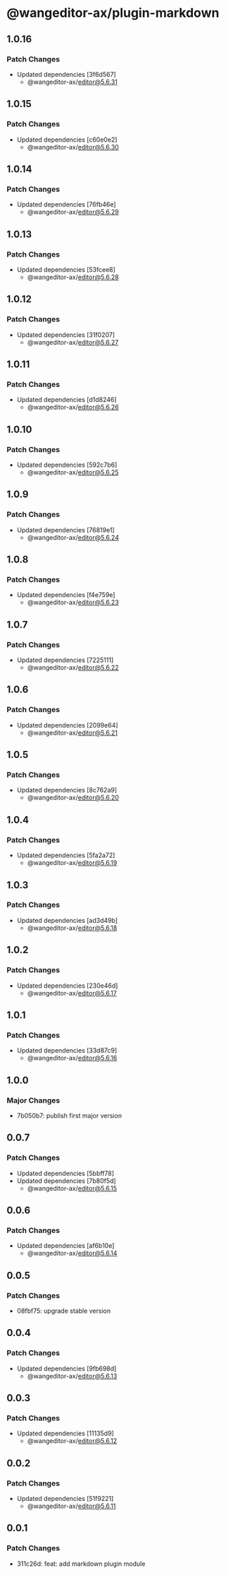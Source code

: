 # @wangeditor-ax/plugin-markdown

## 1.0.16

### Patch Changes

- Updated dependencies [3f6d567]
  - @wangeditor-ax/editor@5.6.31

## 1.0.15

### Patch Changes

- Updated dependencies [c60e0e2]
  - @wangeditor-ax/editor@5.6.30

## 1.0.14

### Patch Changes

- Updated dependencies [76fb46e]
  - @wangeditor-ax/editor@5.6.29

## 1.0.13

### Patch Changes

- Updated dependencies [53fcee8]
  - @wangeditor-ax/editor@5.6.28

## 1.0.12

### Patch Changes

- Updated dependencies [31f0207]
  - @wangeditor-ax/editor@5.6.27

## 1.0.11

### Patch Changes

- Updated dependencies [d1d8246]
  - @wangeditor-ax/editor@5.6.26

## 1.0.10

### Patch Changes

- Updated dependencies [592c7b6]
  - @wangeditor-ax/editor@5.6.25

## 1.0.9

### Patch Changes

- Updated dependencies [76819e1]
  - @wangeditor-ax/editor@5.6.24

## 1.0.8

### Patch Changes

- Updated dependencies [f4e759e]
  - @wangeditor-ax/editor@5.6.23

## 1.0.7

### Patch Changes

- Updated dependencies [7225111]
  - @wangeditor-ax/editor@5.6.22

## 1.0.6

### Patch Changes

- Updated dependencies [2099e64]
  - @wangeditor-ax/editor@5.6.21

## 1.0.5

### Patch Changes

- Updated dependencies [8c762a9]
  - @wangeditor-ax/editor@5.6.20

## 1.0.4

### Patch Changes

- Updated dependencies [5fa2a72]
  - @wangeditor-ax/editor@5.6.19

## 1.0.3

### Patch Changes

- Updated dependencies [ad3d49b]
  - @wangeditor-ax/editor@5.6.18

## 1.0.2

### Patch Changes

- Updated dependencies [230e46d]
  - @wangeditor-ax/editor@5.6.17

## 1.0.1

### Patch Changes

- Updated dependencies [33d87c9]
  - @wangeditor-ax/editor@5.6.16

## 1.0.0

### Major Changes

- 7b050b7: publish first major version

## 0.0.7

### Patch Changes

- Updated dependencies [5bbff78]
- Updated dependencies [7b80f5d]
  - @wangeditor-ax/editor@5.6.15

## 0.0.6

### Patch Changes

- Updated dependencies [af6b10e]
  - @wangeditor-ax/editor@5.6.14

## 0.0.5

### Patch Changes

- 08fbf75: upgrade stable version

## 0.0.4

### Patch Changes

- Updated dependencies [9fb698d]
  - @wangeditor-ax/editor@5.6.13

## 0.0.3

### Patch Changes

- Updated dependencies [11135d9]
  - @wangeditor-ax/editor@5.6.12

## 0.0.2

### Patch Changes

- Updated dependencies [51f9221]
  - @wangeditor-ax/editor@5.6.11

## 0.0.1

### Patch Changes

- 311c26d: feat: add markdown plugin module
